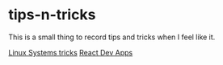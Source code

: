 # tips-n-tricks

This is a small thing to record tips and tricks when I feel like it.

[Linux Systems tricks](linux_tricks.md)
[React Dev Apps](react.md)